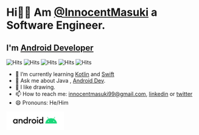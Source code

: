 # Hi👋🏼 Am [@InnocentMasuki](https://github.com/Diggerati) a Software Engineer.
## I'm [Android Developer](https://play.google.com/store/apps/dev?id=7270525030482178332) 

![Hits](https://hits.seeyoufarm.com/api/count/incr/badge.svg?url=https%3A%2F%2Fgithub.com%2FDiggerati&count_bg=%234078C0&title_bg=%23DFDFDF&icon=github.svg&icon_color=%234078C0&title=hits&edge_flat=false)
![Hits](https://hits.seeyoufarm.com/api/count/incr/badge.svg?id=7270525030482178332&url=https%3A%2F%2Fplay.google.com%2Fstore%2Fapps%2Fdev&count_bg=%23A4C639&title_bg=%23373737&icon=android.svg&icon_color=%23A4C639&title=hits&edge_flat=false)
![Hits](https://hits.seeyoufarm.com/api/count/incr/badge.svg?url=https%3A%2F%2Fwww.linkedin.com%2Fin%2Finnocent-masuki-988013173%2F&count_bg=%230E76A8&title_bg=%23DFDFDF&icon=linkedin.svg&icon_color=%230E76A8&title=hits&edge_flat=false)
![Hits](https://hits.seeyoufarm.com/api/count/incr/badge.svg?url=https%3A%2F%2Ftwitter.com%2FMasukiInnocent&count_bg=%2300ACEE&title_bg=%23373737&icon=twitter.svg&icon_color=%2300ACEE&title=hits&edge_flat=false)
![Hits](https://hits.seeyoufarm.com/api/count/incr/badge.svg?url=https%3A%2F%2Fwww.instagram.com%2F_digerati%2F&count_bg=%23E347F9&title_bg=%23373737&icon=instagram.svg&icon_color=%23E347F9&title=hits&edge_flat=false)


- 🌱 I’m currently learning [Kotlin](https://kotlinlang.org) and [Swift](https://developer.apple.com/swift/)
- 💬 Ask me about Java , [Android Dev](https://developer.android.com).
- 🎨 I like drawing.
- 📫 How to reach me: [innocentmasuki99@gmail.com](mailto:innocentmasuki99@gmail.com), [linkedin](https://www.linkedin.com/in/innocent-masuki-988013173/) or [twitter](https://twitter.com/MasukiInnocent)
- 😄 Pronouns: He/Him


[<img src="./assets/android.png" width="auto" height="50">](https://play.google.com/store/apps/dev?id=7270525030482178332)


